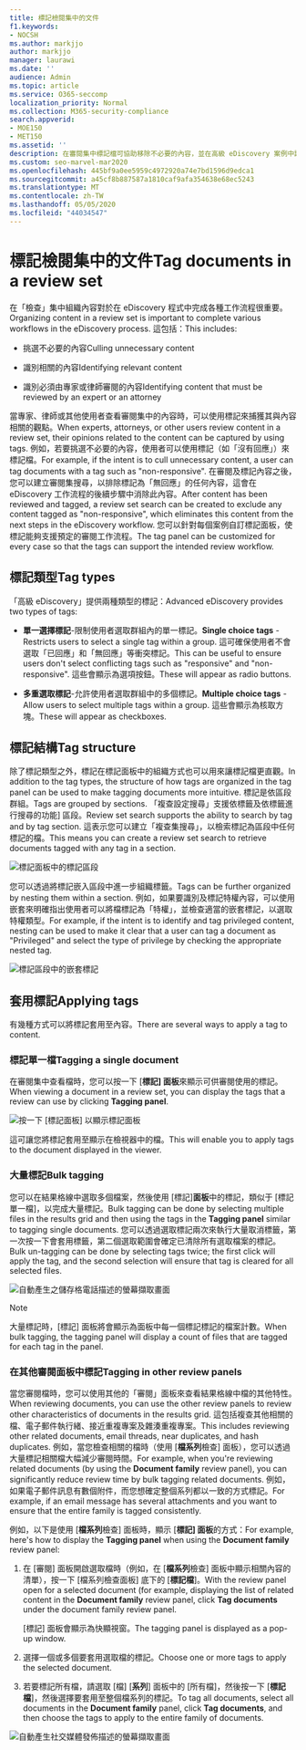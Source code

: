```yaml
---
title: 標記檢閱集中的文件
f1.keywords:
- NOCSH
ms.author: markjjo
author: markjjo
manager: laurawi
ms.date: ''
audience: Admin
ms.topic: article
ms.service: O365-seccomp
localization_priority: Normal
ms.collection: M365-security-compliance
search.appverid:
- MOE150
- MET150
ms.assetid: ''
description: 在審閱集中標記檔可協助移除不必要的內容，並在高級 eDiscovery 案例中識別相關的內容。
ms.custom: seo-marvel-mar2020
ms.openlocfilehash: 445bf9a0ee5959c4972920a74e7bd1596d9edca1
ms.sourcegitcommit: a45cf8b887587a1810caf9afa354638e68ec5243
ms.translationtype: MT
ms.contentlocale: zh-TW
ms.lasthandoff: 05/05/2020
ms.locfileid: "44034547"
---
```

# <a name="tag-documents-in-a-review-set"></a><span data-ttu-id="4b98e-103">標記檢閱集中的文件</span><span class="sxs-lookup"><span data-stu-id="4b98e-103">Tag documents in a review set</span></span>

<span data-ttu-id="4b98e-104">在「檢查」集中組織內容對於在 eDiscovery 程式中完成各種工作流程很重要。</span><span class="sxs-lookup"><span data-stu-id="4b98e-104">Organizing content in a review set is important to complete various workflows in the eDiscovery process.</span></span> <span data-ttu-id="4b98e-105">這包括：</span><span class="sxs-lookup"><span data-stu-id="4b98e-105">This includes:</span></span>

- <span data-ttu-id="4b98e-106">挑選不必要的內容</span><span class="sxs-lookup"><span data-stu-id="4b98e-106">Culling unnecessary content</span></span>

- <span data-ttu-id="4b98e-107">識別相關的內容</span><span class="sxs-lookup"><span data-stu-id="4b98e-107">Identifying relevant content</span></span>
 
- <span data-ttu-id="4b98e-108">識別必須由專家或律師審閱的內容</span><span class="sxs-lookup"><span data-stu-id="4b98e-108">Identifying content that must be reviewed by an expert or an attorney</span></span>

<span data-ttu-id="4b98e-109">當專家、律師或其他使用者查看審閱集中的內容時，可以使用標記來捕獲其與內容相關的觀點。</span><span class="sxs-lookup"><span data-stu-id="4b98e-109">When experts, attorneys, or other users review content in a review set, their opinions related to the content can be captured by using tags.</span></span> <span data-ttu-id="4b98e-110">例如，若要挑選不必要的內容，使用者可以使用標記（如「沒有回應」）來標記檔。</span><span class="sxs-lookup"><span data-stu-id="4b98e-110">For example, if the intent is to cull unnecessary content, a user can tag documents with a tag such as "non-responsive".</span></span> <span data-ttu-id="4b98e-111">在審閱及標記內容之後，您可以建立審閱集搜尋，以排除標記為「無回應」的任何內容，這會在 eDiscovery 工作流程的後續步驟中消除此內容。</span><span class="sxs-lookup"><span data-stu-id="4b98e-111">After content has been reviewed and tagged, a review set search can be created to exclude any content tagged as "non-responsive", which eliminates this content from the next steps in the eDiscovery workflow.</span></span> <span data-ttu-id="4b98e-112">您可以針對每個案例自訂標記面板，使標記能夠支援預定的審閱工作流程。</span><span class="sxs-lookup"><span data-stu-id="4b98e-112">The tag panel can be customized for every case so that the tags can support the intended review workflow.</span></span>

## <a name="tag-types"></a><span data-ttu-id="4b98e-113">標記類型</span><span class="sxs-lookup"><span data-stu-id="4b98e-113">Tag types</span></span>

<span data-ttu-id="4b98e-114">「高級 eDiscovery」提供兩種類型的標記：</span><span class="sxs-lookup"><span data-stu-id="4b98e-114">Advanced eDiscovery provides two types of tags:</span></span>

- <span data-ttu-id="4b98e-115">**單一選擇標記**-限制使用者選取群組內的單一標記。</span><span class="sxs-lookup"><span data-stu-id="4b98e-115">**Single choice tags** - Restricts users to select a single tag within a group.</span></span> <span data-ttu-id="4b98e-116">這可確保使用者不會選取「已回應」和「無回應」等衝突標記。</span><span class="sxs-lookup"><span data-stu-id="4b98e-116">This can be useful to ensure users don't select conflicting tags such as "responsive" and "non-responsive".</span></span> <span data-ttu-id="4b98e-117">這些會顯示為選項按鈕。</span><span class="sxs-lookup"><span data-stu-id="4b98e-117">These will appear as radio buttons.</span></span>

- <span data-ttu-id="4b98e-118">**多重選取標記**-允許使用者選取群組中的多個標記。</span><span class="sxs-lookup"><span data-stu-id="4b98e-118">**Multiple choice tags** - Allow users to select multiple tags within a group.</span></span> <span data-ttu-id="4b98e-119">這些會顯示為核取方塊。</span><span class="sxs-lookup"><span data-stu-id="4b98e-119">These will appear as checkboxes.</span></span>

## <a name="tag-structure"></a><span data-ttu-id="4b98e-120">標記結構</span><span class="sxs-lookup"><span data-stu-id="4b98e-120">Tag structure</span></span>

<span data-ttu-id="4b98e-121">除了標記類型之外，標記在標記面板中的組織方式也可以用來讓標記檔更直觀。</span><span class="sxs-lookup"><span data-stu-id="4b98e-121">In addition to the tag types, the structure of how tags are organized in the tag panel can be used to make tagging documents more intuitive.</span></span> <span data-ttu-id="4b98e-122">標記是依區段群組。</span><span class="sxs-lookup"><span data-stu-id="4b98e-122">Tags are grouped by sections.</span></span> <span data-ttu-id="4b98e-123">「複查設定搜尋」支援依標籤及依標籤進行搜尋的功能] 區段。</span><span class="sxs-lookup"><span data-stu-id="4b98e-123">Review set search supports the ability to search by tag and by tag section.</span></span> <span data-ttu-id="4b98e-124">這表示您可以建立「複查集搜尋」，以檢索標記為區段中任何標記的檔。</span><span class="sxs-lookup"><span data-stu-id="4b98e-124">This means you can create a review set search to retrieve documents tagged with any tag in a section.</span></span>

![標記面板中的標記區段](../media/Tagtypes.png)

<span data-ttu-id="4b98e-126">您可以透過將標記嵌入區段中進一步組織標籤。</span><span class="sxs-lookup"><span data-stu-id="4b98e-126">Tags can be further organized by nesting them within a section.</span></span> <span data-ttu-id="4b98e-127">例如，如果要識別及標記特權內容，可以使用嵌套來明確指出使用者可以將檔標記為「特權」，並檢查適當的嵌套標記，以選取特權類型。</span><span class="sxs-lookup"><span data-stu-id="4b98e-127">For example, if the intent is to identify and tag privileged content, nesting can be used to make it clear that a user can tag a document as "Privileged" and select the type of privilege by checking the appropriate nested tag.</span></span>

![標記區段中的嵌套標記](../media/Nestingtags.png)

## <a name="applying-tags"></a><span data-ttu-id="4b98e-129">套用標記</span><span class="sxs-lookup"><span data-stu-id="4b98e-129">Applying tags</span></span>

<span data-ttu-id="4b98e-130">有幾種方式可以將標記套用至內容。</span><span class="sxs-lookup"><span data-stu-id="4b98e-130">There are several ways to apply a tag to content.</span></span>

### <a name="tagging-a-single-document"></a><span data-ttu-id="4b98e-131">標記單一檔</span><span class="sxs-lookup"><span data-stu-id="4b98e-131">Tagging a single document</span></span>

<span data-ttu-id="4b98e-132">在審閱集中查看檔時，您可以按一下 [**標記] 面板**來顯示可供審閱使用的標記。</span><span class="sxs-lookup"><span data-stu-id="4b98e-132">When viewing a document in a review set, you can display the tags that a review can use by clicking **Tagging panel**.</span></span>

![按一下 [標記面板] 以顯示標記面板](../media/Singledoctag.png)

<span data-ttu-id="4b98e-134">這可讓您將標記套用至顯示在檢視器中的檔。</span><span class="sxs-lookup"><span data-stu-id="4b98e-134">This will enable you to apply tags to the document displayed in the viewer.</span></span>

### <a name="bulk-tagging"></a><span data-ttu-id="4b98e-135">大量標記</span><span class="sxs-lookup"><span data-stu-id="4b98e-135">Bulk tagging</span></span>

<span data-ttu-id="4b98e-136">您可以在結果格線中選取多個檔案，然後使用 [標記]**面板**中的標記，類似于 [標記單一檔]，以完成大量標記。</span><span class="sxs-lookup"><span data-stu-id="4b98e-136">Bulk tagging can be done by selecting multiple files in the results grid and then using the tags in the **Tagging panel** similar to tagging single documents.</span></span> <span data-ttu-id="4b98e-137">您可以透過選取標記兩次來執行大量取消標籤，第一次按一下會套用標籤，第二個選取範圍會確定已清除所有選取檔案的標記。</span><span class="sxs-lookup"><span data-stu-id="4b98e-137">Bulk un-tagging can be done by selecting tags twice; the first click will apply the tag, and the second selection will ensure that tag is cleared for all selected files.</span></span>

![自動產生之儲存格電話描述的螢幕擷取畫面](../media/Bulktag.png)

> [!NOTE]
> <span data-ttu-id="4b98e-139">大量標記時，[標記] 面板將會顯示為面板中每一個標記標記的檔案計數。</span><span class="sxs-lookup"><span data-stu-id="4b98e-139">When bulk tagging, the tagging panel will display a count of files that are tagged for each tag in the panel.</span></span>

### <a name="tagging-in-other-review-panels"></a><span data-ttu-id="4b98e-140">在其他審閱面板中標記</span><span class="sxs-lookup"><span data-stu-id="4b98e-140">Tagging in other review panels</span></span>

<span data-ttu-id="4b98e-141">當您審閱檔時，您可以使用其他的「審閱」面板來查看結果格線中檔的其他特性。</span><span class="sxs-lookup"><span data-stu-id="4b98e-141">When reviewing documents, you can use the other review panels to review other characteristics of documents in the results grid.</span></span> <span data-ttu-id="4b98e-142">這包括複查其他相關的檔、電子郵件執行緒、接近重複專案及雜湊重複專案。</span><span class="sxs-lookup"><span data-stu-id="4b98e-142">This includes reviewing other related documents, email threads, near duplicates, and hash duplicates.</span></span> <span data-ttu-id="4b98e-143">例如，當您檢查相關的檔時（使用 [**檔系列**檢查] 面板），您可以透過大量標記相關檔大幅減少審閱時間。</span><span class="sxs-lookup"><span data-stu-id="4b98e-143">For example, when you're reviewing related documents (by using the **Document family** review panel), you can significantly reduce review time by bulk tagging related documents.</span></span> <span data-ttu-id="4b98e-144">例如，如果電子郵件訊息有數個附件，而您想確定整個系列都以一致的方式標記。</span><span class="sxs-lookup"><span data-stu-id="4b98e-144">For example, if an email message has several attachments and you want to ensure that the entire family is tagged consistently.</span></span>

<span data-ttu-id="4b98e-145">例如，以下是使用 [**檔系列**檢查] 面板時，顯示 [**標記] 面板**的方式：</span><span class="sxs-lookup"><span data-stu-id="4b98e-145">For example, here's how to display the **Tagging panel** when using the **Document family** review panel:</span></span>

1. <span data-ttu-id="4b98e-146">在 [審閱] 面板開啟選取檔時（例如，在 [**檔系列**檢查] 面板中顯示相關內容的清單），按一下 [檔系列檢查面板] 底下的 [**標記檔**]。</span><span class="sxs-lookup"><span data-stu-id="4b98e-146">With the review panel open for a selected document (for example, displaying the list of related content in the **Document family** review panel, click **Tag documents** under the document family review panel.</span></span>

   <span data-ttu-id="4b98e-147">[標記] 面板會顯示為快顯視窗。</span><span class="sxs-lookup"><span data-stu-id="4b98e-147">The tagging panel is displayed as a pop-up window.</span></span>

2. <span data-ttu-id="4b98e-148">選擇一個或多個要套用選取檔的標記。</span><span class="sxs-lookup"><span data-stu-id="4b98e-148">Choose one or more tags to apply the selected document.</span></span> 

3. <span data-ttu-id="4b98e-149">若要標記所有檔，請選取 [檔] [**系列**] 面板中的 [所有檔]，然後按一下 [**標記檔**]，然後選擇要套用至整個檔系列的標記。</span><span class="sxs-lookup"><span data-stu-id="4b98e-149">To tag all documents, select all documents in the **Document family** panel, click **Tag documents**, and then choose the tags to apply to the entire family of documents.</span></span>

![自動產生社交媒體發佈描述的螢幕擷取畫面](../media/Relatedtag.png)
